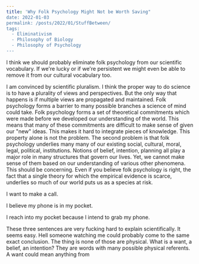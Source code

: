 ```yaml
---
title: 'Why Folk Psychology Might Not be Worth Saving"
date: 2022-01-03
permalink: /posts/2022/01/StuffBetween/
tags:
  - Eliminativism
  - Philosophy of Biology
  - Philosophy of Psychology
---
```



I think we should probably eliminate folk psychology from
our scientific vocabulary. If we're lucky or if we're 
persistent we might even be able to remove it from our 
cultural vocabulary too. 

I am convinced by scientific pluralism. I think the 
proper way to do science is to have a plurality of views 
and perspectives. But the only way that happens is if 
multiple views are propagated and maintained. Folk
psychology forms a barrier to many possible branches
a science of mind could take. Folk psychology forms a
set of theoretical commitments which were made before
we developed our understanding of the world. This means
that many of these commitments are difficult to make sense
of given our "new" ideas. This makes it hard to integrate
pieces of knowledge. This property alone is not the problem.
The second problem is that folk psychology underlies many
many of our existing social, cultural, moral, legal, political,
institutions. Notions of belief, intention, planning all 
play a major role in many structures that govern our lives.
Yet, we cannot make sense of them based on our understanding
of various other phenomena. This should be concerning. Even
if you believe folk psychology is right, the fact that a single
theory for which the empirical evidence is scarce, underlies
so much of our world puts us as a species at risk. 

I want to make a call. 

I believe my phone is in my pocket.

I reach into my pocket because I intend to grab my phone. 

These three sentences are very fucking hard to explain 
scientifically. It seems easy. Hell someone watching me
could probably come to the same exact conclusion. The thing
is none of those are physical. What is a want, a belief, an 
intention?
They are words with many possible physical referents. A want 
could mean anything from 
